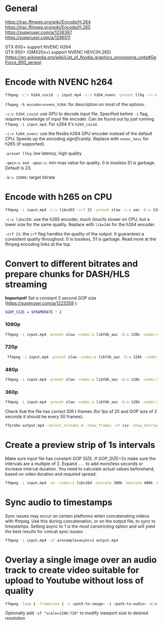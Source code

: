 # General
https://trac.ffmpeg.org/wiki/Encode/H.264  
https://trac.ffmpeg.org/wiki/Encode/H.265  
https://superuser.com/a/1236387  
https://superuser.com/a/1296511  

GTX 600+ support NVENC H264  
GTX 950+ (GMX20x+) support NVENC HEVC(H.265) (https://en.wikipedia.org/wiki/List_of_Nvidia_graphics_processing_units#GeForce_900_series)  


# Encode with NVENC h264
```bash
ffmpeg -c:v h264_cuvid -i input.mp4 -c:v h264_nvenc -preset llhq -rc:v vbr_minqp -qmin:v 20 -qmax:v 23 -b:v 2500k -maxrate:v 4000k -profile:v high -c:a aac -b:a 128k output.mp4
```
`ffmpeg -h encoder=nvenc_h264`: for description on most of the options.

`-c:v h264_cuvid`: use GPU to decode input file. Specified before `-i` flag, requires knowledge of input file encoder. Can be found out by just running `ffmpeg -i input.mp4`. For x264 it's `h264_cuvid`.

`-c:v h264_nvenc`: use the Nvidia h264 GPU encoder instead of the default CPU. Speeds up the encoding _significantly_. Replace with `nvenc_hevc` for h265 (if supported).

`-preset llhq`: low latency, high quality

`-qmin:v and -qmax:v`: min-max value for quality. 0 is lossless 51 is garbage. Default is 23.

`-b:v 2500k`: target bitrate

# Encode with h265 on CPU
```bash
ffmpeg -i input.mp4 -c:v libx265 -crf 21 -preset slow -c:a aac -b:a 128k output.mp4
```

`-c:v libx256`: use the h265 encoder, much (much) slower on CPU, but a lower size for the same quality. Replace with `libx246` for the h264 encoder.

`-crf 21`: the `crf` flag handles the quality of the output. It guarantees a consistent quality throughout. 0 is lossless, 51 is garbage. Read more at the ffmpeg encoding links at the top.

# Convert to different bitrates and prepare chunks for DASH/HLS streaming
**Important!** Set a constant 2 second GOP size (https://superuser.com/a/1223359
):  
```bash
$GOP_SIZE = $FRAMERATE * 2
```

### **1080p**
```bash
ffmpeg -i input.mp4 -preset slow -codec:a libfdk_aac -b:a 128k -codec:v libx264 -pix_fmt yuv420p -b:v 4500k -minrate 4500k -maxrate 9000k -bufsize 9000k -vf scale=-1:1080 -force_key_frames "expr:eq(mod(n,$GOP_SIZE),0)" -x264opts rc-lookahead=$GOP_SIZE:keyint=2*$GOP_SIZE:min-keyint=$GOP_SIZE output_1080p.mp4
```

### 720p
```bash
 ffmpeg -i input.mp4 -preset slow -codec:a libfdk_aac -b:a 128k -codec:v libx264 -pix_fmt yuv420p -b:v 2500k -minrate 1500k -maxrate 4000k -bufsize 5000k -vf scale=-1:720 -force_key_frames "expr:eq(mod(n,$GOP_SIZE),0)" -x264opts rc-lookahead=$GOP_SIZE:keyint=2*$GOP_SIZE:min-keyint=$GOP_SIZE output_720p.mp4
```

### 480p
```bash
ffmpeg -i input.mp4 -preset slow -codec:a libfdk_aac -b:a 128k -codec:v libx264 -pix_fmt yuv420p -b:v 1000k -minrate 500k -maxrate 2000k -bufsize 2000k -vf scale=854:480 -force_key_frames "expr:eq(mod(n,$GOP_SIZE),0)" -x264opts rc-lookahead=$GOP_SIZE:keyint=2*$GOP_SIZE:min-keyint=$GOP_SIZE output_480p.mp4
```

### 360p
```bash
ffmpeg -i input.mp4 -preset slow -codec:a libfdk_aac -b:a 128k -codec:v libx264 -pix_fmt yuv420p -b:v 750k -minrate 400k -maxrate 1000k -bufsize 1500k -vf scale=-1:360 -force_key_frames "expr:eq(mod(n,$GOP_SIZE),0)" -x264opts rc-lookahead=$GOP_SIZE:keyint=2*$GOP_SIZE:min-keyint=$GOP_SIZE output_360p.mp4
```

Check that the file has correct IDR I-frames (for fps of 25 and GOP size of 2 seconds it should be every 50 frames):
```bash
ffprobe output.mp4 -select_streams v -show_frames -of csv -show_entries frame=coded_picture_number,key_frame,pict_type
```

# Create a preview strip of 1s intervals
Make sure input file has constant GOP SIZE. If GOP_SIZE=2s make sure the intervals are a multiple of 2. Expand `...` to add more/less seconds or increase interval duration. You need to calculate actual values beforehand, based on video duration and required spread:
```bash
ffmpeg -i input.mp4 -an -codec:v libx264 -minrate 300k -maxrate 400k -bufsize 500k -vf scale=352:240,select='between(t\,18\,19)+between(t\,34\,35)+...',setpts=N/FRAME_RATE/TB -t 10 output.mp4
```

# Sync audio to timestamps
Sync issues may occur on certain platforms when concatenating videos with ffmpeg. Use this during concatenation, or on the output file, to sync to timestamps. Setting async to 1 is the most constricting option and will yield the best results for concat sync issues:
```bash
ffmpeg -i input.mp4 -af aresample=async=1 output.mp4
```

# Overlay a single image over an audio track to create video suitable for upload to Youtube without loss of quality
```bash
ffmpeg -loop 1 -framerate 1 -i <path-to-image> -i <path-to-audio> -c:v libx264 -preset veryslow -crf 0 -c:a copy -shortest output.mkv
```
Optionally add `-vf "scale=1280:720"` to modify viewport size to desired resolution
